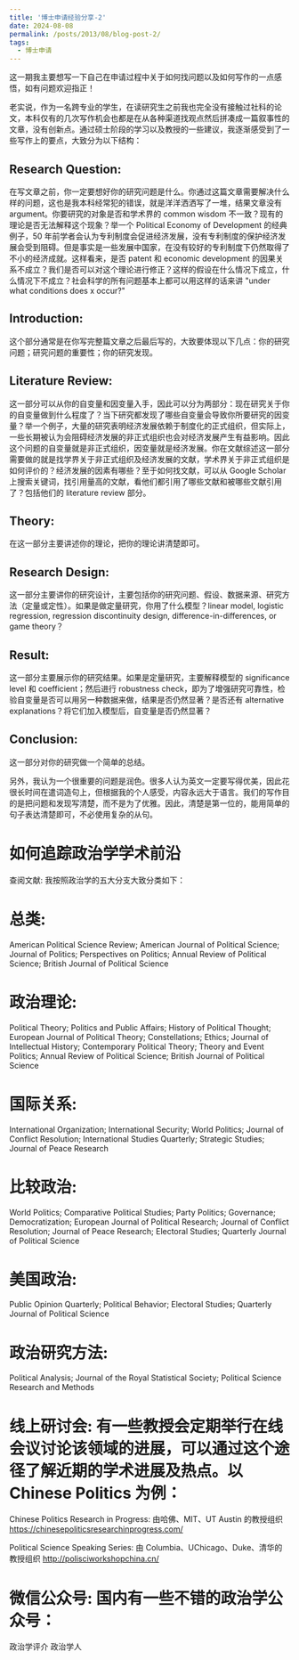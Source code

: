 ```yaml
---
title: '博士申请经验分享-2'
date: 2024-08-08
permalink: /posts/2013/08/blog-post-2/
tags:
  - 博士申请
---
```

这一期我主要想写一下自己在申请过程中关于如何找问题以及如何写作的一点感悟，如有问题欢迎指正！

老实说，作为一名跨专业的学生，在读研究生之前我也完全没有接触过社科的论文，本科仅有的几次写作机会也都是在从各种渠道找观点然后拼凑成一篇叙事性的文章，没有创新点。通过硕士阶段的学习以及教授的一些建议，我逐渐感受到了一些写作上的要点，大致分为以下结构：

## Research Question: 
在写文章之前，你一定要想好你的研究问题是什么。你通过这篇文章需要解决什么样的问题，这也是我本科经常犯的错误，就是洋洋洒洒写了一堆，结果文章没有 argument。你要研究的对象是否和学术界的 common wisdom 不一致？现有的理论是否无法解释这个现象？举一个 Political Economy of Development 的经典例子，50 年前学者会认为专利制度会促进经济发展，没有专利制度的保护经济发展会受到阻碍。但是事实是一些发展中国家，在没有较好的专利制度下仍然取得了不小的经济成就。这样看来，是否 patent 和 economic development 的因果关系不成立？我们是否可以对这个理论进行修正？这样的假设在什么情况下成立，什么情况下不成立？社会科学的所有问题基本上都可以用这样的话来讲 "under what conditions does x occur?"

## Introduction: 
这个部分通常是在你写完整篇文章之后最后写的，大致要体现以下几点：你的研究问题；研究问题的重要性；你的研究发现。

## Literature Review: 
这一部分可以从你的自变量和因变量入手，因此可以分为两部分：现在研究关于你的自变量做到什么程度了？当下研究都发现了哪些自变量会导致你所要研究的因变量？举一个例子，大量的研究表明经济发展依赖于制度化的正式组织，但实际上，一些长期被认为会阻碍经济发展的非正式组织也会对经济发展产生有益影响。因此这个问题的自变量就是非正式组织，因变量就是经济发展。你在文献综述这一部分需要做的就是找学界关于非正式组织及经济发展的文献，学术界关于非正式组织是如何评价的？经济发展的因素有哪些？至于如何找文献，可以从 Google Scholar 上搜索关键词，找引用量高的文献，看他们都引用了哪些文献和被哪些文献引用了？包括他们的 literature review 部分。

## Theory: 
在这一部分主要讲述你的理论，把你的理论讲清楚即可。

## Research Design: 
这一部分主要讲你的研究设计，主要包括你的研究问题、假设、数据来源、研究方法（定量或定性）。如果是做定量研究，你用了什么模型？linear model, logistic regression, regression discontinuity design, difference-in-differences, or game theory？

## Result: 
这一部分主要展示你的研究结果。如果是定量研究，主要解释模型的 significance level 和 coefficient；然后进行 robustness check，即为了增强研究可靠性，检验自变量是否可以用另一种数据来做，结果是否仍然显著？是否还有 alternative explanations？将它们加入模型后，自变量是否仍然显著？

## Conclusion: 

这一部分对你的研究做一个简单的总结。

另外，我认为一个很重要的问题是润色。很多人认为英文一定要写得优美，因此花很长时间在遣词造句上，但根据我的个人感受，内容永远大于语言。我们的写作目的是把问题和发现写清楚，而不是为了优雅。因此，清楚是第一位的，能用简单的句子表达清楚即可，不必使用复杂的从句。

# 如何追踪政治学学术前沿
查阅文献: 我按照政治学的五大分支大致分类如下：

# 总类: 
American Political Science Review; American Journal of Political Science; Journal of Politics; Perspectives on Politics; Annual Review of Political Science; British Journal of Political Science
# 政治理论: 
Political Theory; Politics and Public Affairs; History of Political Thought; European Journal of Political Theory; Constellations; Ethics; Journal of Intellectual History; Contemporary Political Theory; Theory and Event Politics; Annual Review of Political Science; British Journal of Political Science
# 国际关系: 
International Organization; International Security; World Politics; Journal of Conflict Resolution; International Studies Quarterly; Strategic Studies; Journal of Peace Research
# 比较政治: 
World Politics; Comparative Political Studies; Party Politics; Governance; Democratization; European Journal of Political Research; Journal of Conflict Resolution; Journal of Peace Research; Electoral Studies; Quarterly Journal of Political Science
# 美国政治: 
Public Opinion Quarterly; Political Behavior; Electoral Studies; Quarterly Journal of Political Science
# 政治研究方法: 
Political Analysis; Journal of the Royal Statistical Society; Political Science Research and Methods

# 线上研讨会: 有一些教授会定期举行在线会议讨论该领域的进展，可以通过这个途径了解近期的学术进展及热点。以 Chinese Politics 为例：

Chinese Politics Research in Progress: 由哈佛、MIT、UT Austin 的教授组织
https://chinesepoliticsresearchinprogress.com/

Political Science Speaking Series: 由 Columbia、UChicago、Duke、清华的教授组织
http://polisciworkshopchina.cn/

# 微信公众号: 国内有一些不错的政治学公众号：

政治学评介
政治学人
